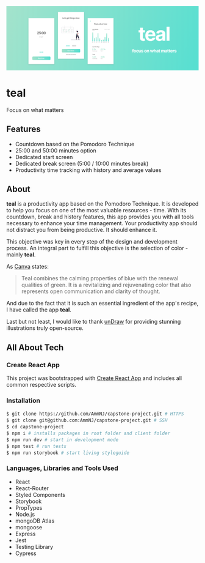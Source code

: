 ![App Preview Mockup](./client/public/teal-preview-mockup.png)

# teal

Focus on what matters

## Features

- Countdown based on the Pomodoro Technique
- 25:00 and 50:00 minutes option
- Dedicated start screen
- Dedicated break screen (5:00 / 10:00 minutes break)
- Productivity time tracking with history and average values

## About

**teal** is a productivity app based on the Pomodoro Technique. It is developed to help you focus on one of the most valuable resources - time. With its countdown, break and history features, this app provides you with all tools necessary to enhance your time management.
Your productivity app should not distract you from being productive. It should enhance it.

This objective was key in every step of the design and development process.
An integral part to fulfill this objective is the selection of color - mainly **teal**.

As [Canva](https://www.canva.com/colors/color-meanings/teal/) states:

> Teal combines the calming properties of blue with the renewal qualities of green.
> It is a revitalizing and rejuvenating color that also represents open communication and clarity of thought.

And due to the fact that it is such an essential ingredient of the app's recipe, I have called the app **teal**.

Last but not least, I would like to thank [unDraw](https://undraw.co/) for providing stunning illustrations truly open-source.

## All About Tech

### Create React App

This project was bootstrapped with [Create React App](https://github.com/facebook/create-react-app) and includes all common respective scripts.

### Installation

```zsh
$ git clone https://github.com/AmmNJ/capstone-project.git # HTTPS
$ git clone git@github.com:AmmNJ/capstone-project.git # SSH
$ cd capstone-project
$ npm i # installs packages in root folder and client folder
$ npm run dev # start in development mode
$ npm test # run tests
$ npm run storybook # start living styleguide
```

### Languages, Libraries and Tools Used

- React
- React-Router
- Styled Components
- Storybook
- PropTypes
- Node.js
- mongoDB Atlas
- mongoose
- Express
- Jest
- Testing Library
- Cypress
